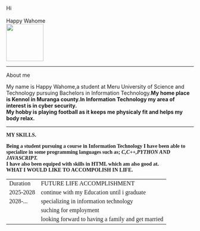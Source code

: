 <html>
<head>
<title><HTML PROJECT></title>
</head>
<body><BODY BGCOLOUR=BLUE<FONT=ALGERIAN COLOUR=YELLOW>Hi<br/><br>Happy Wahome<br/><img src="C:\users\Happy Wahome\gallery\pictures\pic"length=100 width=100/><hr/>About me<br/><p><font face Georgia colour=black>My name is Happy Wahome,a student at Meru University of Science and Technology pursuing Bachelors in Information Technology.<b>My home place is Kennol in Muranga county.<b/>In Information Technology my area of interest is in cyber security.<br/>My hobby is playing football as it keeps me physicaly fit and helps my body relax.</p><hr/><FONT FACE=ALGERIAN COLOUR=YELLOW>MY SKILLS.<br/><p><Font face=Georgia colour=black>Being a student pursuing a course in<b> Information Technology</b> I have been able to specialize in some programming languages such as;<i> C,C++,PYTHON AND JAVASCRIPT.</i><br/>I have also been equiped with skills in HTML which am also good at.<br/><FONT FACE=ALGERIAN COLOUR=BLUE> WHAT I WOULD LIKE TO ACCOMPOLISH IN LIFE.<Font face=Georgia colour=black><table border"2">
<tr>
<td>Duration</td>
<td>FUTURE LIFE ACCOMPLISHMENT</td>
</tr>
<tr>
<td>2025-2028</td>
<td>continue with my Education until i graduate</td>
</tr>
<tr> 
<td>2028-...</td>
<td>specializing in information technology</td>
</tr>
<tr>
<td></td>
<td>suching for employment</td>
</tr>
<tr>
<td></td>
<td>looking forward to having a family and get married</td>
</tr> 

